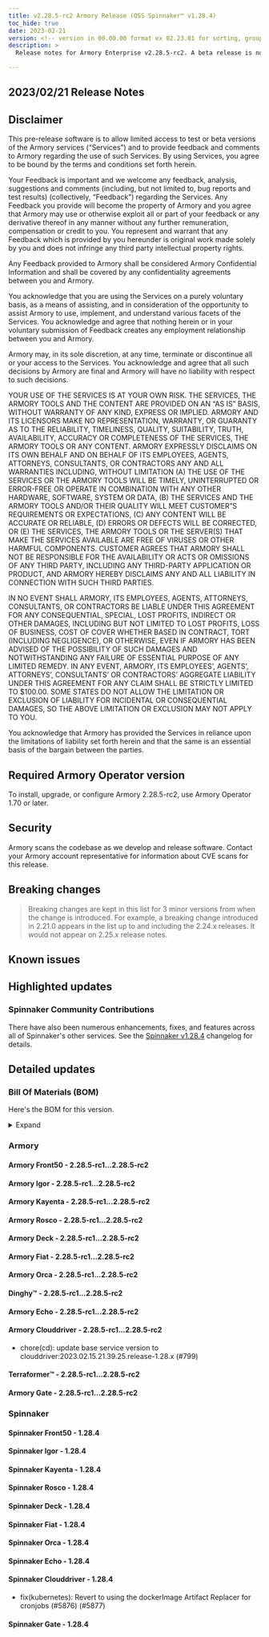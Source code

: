 ```yaml
---
title: v2.28.5-rc2 Armory Release (OSS Spinnaker™ v1.28.4)
toc_hide: true
date: 2023-02-21
version: <!-- version in 00.00.00 format ex 02.23.01 for sorting, grouping -->
description: >
  Release notes for Armory Enterprise v2.28.5-rc2. A beta release is not meant for installation in production environments.

---
```


## 2023/02/21 Release Notes

## Disclaimer

This pre-release software is to allow limited access to test or beta versions of the Armory services (“Services”) and to provide feedback and comments to Armory regarding the use of such Services. By using Services, you agree to be bound by the terms and conditions set forth herein.

Your Feedback is important and we welcome any feedback, analysis, suggestions and comments (including, but not limited to, bug reports and test results) (collectively, “Feedback”) regarding the Services. Any Feedback you provide will become the property of Armory and you agree that Armory may use or otherwise exploit all or part of your feedback or any derivative thereof in any manner without any further remuneration, compensation or credit to you. You represent and warrant that any Feedback which is provided by you hereunder is original work made solely by you and does not infringe any third party intellectual property rights.

Any Feedback provided to Armory shall be considered Armory Confidential Information and shall be covered by any confidentiality agreements between you and Armory.

You acknowledge that you are using the Services on a purely voluntary basis, as a means of assisting, and in consideration of the opportunity to assist Armory to use, implement, and understand various facets of the Services. You acknowledge and agree that nothing herein or in your voluntary submission of Feedback creates any employment relationship between you and Armory.

Armory may, in its sole discretion, at any time, terminate or discontinue all or your access to the Services. You acknowledge and agree that all such decisions by Armory are final and Armory will have no liability with respect to such decisions.

YOUR USE OF THE SERVICES IS AT YOUR OWN RISK. THE SERVICES, THE ARMORY TOOLS AND THE CONTENT ARE PROVIDED ON AN “AS IS” BASIS, WITHOUT WARRANTY OF ANY KIND, EXPRESS OR IMPLIED. ARMORY AND ITS LICENSORS MAKE NO REPRESENTATION, WARRANTY, OR GUARANTY AS TO THE RELIABILITY, TIMELINESS, QUALITY, SUITABILITY, TRUTH, AVAILABILITY, ACCURACY OR COMPLETENESS OF THE SERVICES, THE ARMORY TOOLS OR ANY CONTENT. ARMORY EXPRESSLY DISCLAIMS ON ITS OWN BEHALF AND ON BEHALF OF ITS EMPLOYEES, AGENTS, ATTORNEYS, CONSULTANTS, OR CONTRACTORS ANY AND ALL WARRANTIES INCLUDING, WITHOUT LIMITATION (A) THE USE OF THE SERVICES OR THE ARMORY TOOLS WILL BE TIMELY, UNINTERRUPTED OR ERROR-FREE OR OPERATE IN COMBINATION WITH ANY OTHER HARDWARE, SOFTWARE, SYSTEM OR DATA, (B) THE SERVICES AND THE ARMORY TOOLS AND/OR THEIR QUALITY WILL MEET CUSTOMER”S REQUIREMENTS OR EXPECTATIONS, (C) ANY CONTENT WILL BE ACCURATE OR RELIABLE, (D) ERRORS OR DEFECTS WILL BE CORRECTED, OR (E) THE SERVICES, THE ARMORY TOOLS OR THE SERVER(S) THAT MAKE THE SERVICES AVAILABLE ARE FREE OF VIRUSES OR OTHER HARMFUL COMPONENTS. CUSTOMER AGREES THAT ARMORY SHALL NOT BE RESPONSIBLE FOR THE AVAILABILITY OR ACTS OR OMISSIONS OF ANY THIRD PARTY, INCLUDING ANY THIRD-PARTY APPLICATION OR PRODUCT, AND ARMORY HEREBY DISCLAIMS ANY AND ALL LIABILITY IN CONNECTION WITH SUCH THIRD PARTIES.

IN NO EVENT SHALL ARMORY, ITS EMPLOYEES, AGENTS, ATTORNEYS, CONSULTANTS, OR CONTRACTORS BE LIABLE UNDER THIS AGREEMENT FOR ANY CONSEQUENTIAL, SPECIAL, LOST PROFITS, INDIRECT OR OTHER DAMAGES, INCLUDING BUT NOT LIMITED TO LOST PROFITS, LOSS OF BUSINESS, COST OF COVER WHETHER BASED IN CONTRACT, TORT (INCLUDING NEGLIGENCE), OR OTHERWISE, EVEN IF ARMORY HAS BEEN ADVISED OF THE POSSIBILITY OF SUCH DAMAGES AND NOTWITHSTANDING ANY FAILURE OF ESSENTIAL PURPOSE OF ANY LIMITED REMEDY. IN ANY EVENT, ARMORY, ITS EMPLOYEES’, AGENTS’, ATTORNEYS’, CONSULTANTS’ OR CONTRACTORS’ AGGREGATE LIABILITY UNDER THIS AGREEMENT FOR ANY CLAIM SHALL BE STRICTLY LIMITED TO $100.00. SOME STATES DO NOT ALLOW THE LIMITATION OR EXCLUSION OF LIABILITY FOR INCIDENTAL OR CONSEQUENTIAL DAMAGES, SO THE ABOVE LIMITATION OR EXCLUSION MAY NOT APPLY TO YOU.

You acknowledge that Armory has provided the Services in reliance upon the limitations of liability set forth herein and that the same is an essential basis of the bargain between the parties.


## Required Armory Operator version

To install, upgrade, or configure Armory 2.28.5-rc2, use Armory Operator 1.70 or later.

## Security

Armory scans the codebase as we develop and release software. Contact your Armory account representative for information about CVE scans for this release.

## Breaking changes
<!-- Copy/paste from the previous version if there are recent ones. We can drop breaking changes after 3 minor versions. Add new ones from OSS and Armory. -->

> Breaking changes are kept in this list for 3 minor versions from when the change is introduced. For example, a breaking change introduced in 2.21.0 appears in the list up to and including the 2.24.x releases. It would not appear on 2.25.x release notes.

## Known issues
<!-- Copy/paste known issues from the previous version if they're not fixed. Add new ones from OSS and Armory. If there aren't any issues, state that so readers don't think we forgot to fill out this section. -->

## Highlighted updates

<!--
Each item category (such as UI) under here should be an h3 (###). List the following info that service owners should be able to provide:
- Major changes or new features we want to call out for Armory and OSS. Changes should be grouped under end user understandable sections. For example, instead of Deck, use UI. Instead of Fiat, use Permissions.
- Fixes to any known issues from previous versions that we have in release notes. These can all be grouped under a Fixed issues H3.
-->




###  Spinnaker Community Contributions

There have also been numerous enhancements, fixes, and features across all of Spinnaker's other services. See the
[Spinnaker v1.28.4](https://www.spinnaker.io/changelogs/1.28.4-changelog/) changelog for details.

## Detailed updates

### Bill Of Materials (BOM)

Here's the BOM for this version.
<details><summary>Expand</summary>
<pre class="highlight">
<code>artifactSources:
  dockerRegistry: docker.io/armory
dependencies:
  redis:
    commit: null
    version: 2:2.8.4-2
services:
  clouddriver:
    commit: 35dd10a5a2a262c4456d54e2bffd3db4a434fbf3
    version: 2.28.5-rc2
  deck:
    commit: bd57caffcdc86c9fb7560e958ba89141372d5d3d
    version: 2.28.5-rc2
  dinghy:
    commit: c4ed5b19dbcfefe8dea14cdff7df9a8ab540eba3
    version: 2.28.5-rc2
  echo:
    commit: 53bebfd6900b3de124dde043a00d164aa2e50773
    version: 2.28.5-rc2
  fiat:
    commit: e5eb6837f87b029248e3068119e05acbb85cf22c
    version: 2.28.5-rc2
  front50:
    commit: fab8841982330e7537629c9f24f41205cd5863fd
    version: 2.28.5-rc2
  gate:
    commit: 65bdd30238312bbca2dce613825eda7ae88f1dfa
    version: 2.28.5-rc2
  igor:
    commit: 61ce26babfcd0bdf62872c24e707ca5b5371a381
    version: 2.28.5-rc2
  kayenta:
    commit: 0333b9ed6153acfc090edcfa38e3514439e2863c
    version: 2.28.5-rc2
  monitoring-daemon:
    commit: null
    version: 2.26.0
  monitoring-third-party:
    commit: null
    version: 2.26.0
  orca:
    commit: 37f945ea4ca839267ddd95e436912ef8f82d559e
    version: 2.28.5-rc2
  rosco:
    commit: 945f21dec252da7dd2e00c8d23a1687aa3b9841a
    version: 2.28.5-rc2
  terraformer:
    commit: 3764e523e17dfdd4cf309dc2bd7c13d9b804f309
    version: 2.28.5-rc2
timestamp: "2023-02-20 19:15:24"
version: 2.28.5-rc2
</code>
</pre>
</details>

### Armory


#### Armory Front50 - 2.28.5-rc1...2.28.5-rc2


#### Armory Igor - 2.28.5-rc1...2.28.5-rc2


#### Armory Kayenta - 2.28.5-rc1...2.28.5-rc2


#### Armory Rosco - 2.28.5-rc1...2.28.5-rc2


#### Armory Deck - 2.28.5-rc1...2.28.5-rc2


#### Armory Fiat - 2.28.5-rc1...2.28.5-rc2


#### Armory Orca - 2.28.5-rc1...2.28.5-rc2


#### Dinghy™ - 2.28.5-rc1...2.28.5-rc2


#### Armory Echo - 2.28.5-rc1...2.28.5-rc2


#### Armory Clouddriver - 2.28.5-rc1...2.28.5-rc2

  - chore(cd): update base service version to clouddriver:2023.02.15.21.39.25.release-1.28.x (#799)

#### Terraformer™ - 2.28.5-rc1...2.28.5-rc2


#### Armory Gate - 2.28.5-rc1...2.28.5-rc2



### Spinnaker


#### Spinnaker Front50 - 1.28.4


#### Spinnaker Igor - 1.28.4


#### Spinnaker Kayenta - 1.28.4


#### Spinnaker Rosco - 1.28.4


#### Spinnaker Deck - 1.28.4


#### Spinnaker Fiat - 1.28.4


#### Spinnaker Orca - 1.28.4


#### Spinnaker Echo - 1.28.4


#### Spinnaker Clouddriver - 1.28.4

  - fix(kubernetes): Revert to using the dockerImage Artifact Replacer for cronjobs (#5876) (#5877)

#### Spinnaker Gate - 1.28.4



